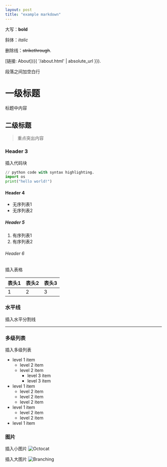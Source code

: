 ```yaml
---
layout: post
title: "example markdown"
---
```


大写：**bold**

斜体：_italic_

删除线：~~strikethrough~~.

[链接: About]({{ '/about.html' | absolute_url }}).

段落之间加空白行

# [](#header-1)一级标题

标题中内容

## [](#header-2)二级标题

> 重点突出内容

### [](#header-3)Header 3

插入代码块
```python
// python code with syntax highlighting.
import os
print("hello world!")
```

#### [](#header-4)Header 4

*	无序列表1
*	无序列表2

##### [](#header-5)Header 5

1.  有序列表1
2.  有序列表2

###### [](#header-6)Header 6

插入表格

| 表头1        | 表头2          | 表头3 |
|:-------------|:------------------|:------|
| 1           | 2 | 3  |


### 水平线

插入水平分割线
* * *

### 多级列表

插入多级列表
- level 1 item
  - level 2 item
  - level 2 item
    - level 3 item
    - level 3 item
- level 1 item
  - level 2 item
  - level 2 item
  - level 2 item
- level 1 item
  - level 2 item
  - level 2 item
- level 1 item

### 图片

插入小图片
![Octocat](https://github.githubassets.com/images/icons/emoji/octocat.png)

插入大图片
![Branching](https://guides.github.com/activities/hello-world/branching.png)

